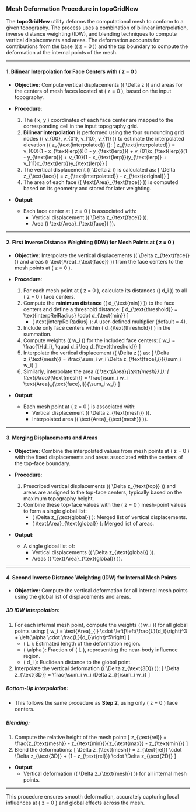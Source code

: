 ### Mesh Deformation Procedure in **topoGridNew**

The **topoGridNew** utility deforms the computational mesh to conform to a given topography. The process uses a combination of bilinear interpolation, inverse distance weighting (IDW), and blending techniques to compute vertical displacements and areas. The deformation accounts for contributions from the base (\( z = 0 \)) and the top boundary to compute the deformation at the internal points of the mesh.

---

#### 1. **Bilinear Interpolation for Face Centers with \( z = 0 \)**

- **Objective**: Compute vertical displacements (\( \Delta z \)) and areas for the centers of mesh faces located at \( z = 0 \), based on the input topography.

- **Procedure**:
  1. The \( x, y \) coordinates of each face center are mapped to the corresponding cell in the input topography grid.
  2. **Bilinear interpolation** is performed using the four surrounding grid nodes (\( v_{00}, v_{01}, v_{10}, v_{11} \)) to estimate the interpolated elevation (\( z_{\text{interpolated}} \)):
     \[
     z_{\text{interpolated}} = v_{00}(1 - x_{\text{lerp}})(1 - y_{\text{lerp}})
                             + v_{01}x_{\text{lerp}}(1 - y_{\text{lerp}})
                             + v_{10}(1 - x_{\text{lerp}})y_{\text{lerp}}
                             + v_{11}x_{\text{lerp}}y_{\text{lerp}}
     \]
  3. The vertical displacement (\( \Delta z \)) is calculated as:
     \[
     \Delta z_{\text{face}} = z_{\text{interpolated}} - z_{\text{original}}
     \]
  4. The area of each face (\( \text{Area}_{\text{face}} \)) is computed based on its geometry and stored for later weighting.

- **Output**:
  - Each face center at \( z = 0 \) is associated with:
    - Vertical displacement (\( \Delta z_{\text{face}} \)).
    - Area (\( \text{Area}_{\text{face}} \)).

---

#### 2. **First Inverse Distance Weighting (IDW) for Mesh Points at \( z = 0 \)**

- **Objective**: Interpolate the vertical displacements (\( \Delta z_{\text{face}} \)) and areas (\( \text{Area}_{\text{face}} \)) from the face centers to the mesh points at \( z = 0 \).

- **Procedure**:
  1. For each mesh point at \( z = 0 \), calculate its distances (\( d_i \)) to all \( z = 0 \) face centers.
  2. Compute the **minimum distance** (\( d_{\text{min}} \)) to the face centers and define a threshold distance:
     \[
     d_{\text{threshold}} = \text{interpRelRadius} \cdot d_{\text{min}}
     \]
     - \( \text{interpRelRadius} \): A user-defined multiplier (default = 4).
  3. Include only face centers within \( d_{\text{threshold}} \) in the summation.
  4. Compute weights (\( w_i \)) for the included face centers:
     \[
     w_i = \frac{1}{d_i}, \quad d_i \leq d_{\text{threshold}}
     \]
  5. Interpolate the vertical displacement (\( \Delta z \)) as:
     \[
     \Delta z_{\text{mesh}} = \frac{\sum_i w_i \Delta z_{\text{face},i}}{\sum_i w_i}
     \]
  6. Similarly, interpolate the area (\( \text{Area}_{\text{mesh}} \)):
     \[
     \text{Area}_{\text{mesh}} = \frac{\sum_i w_i \text{Area}_{\text{face},i}}{\sum_i w_i}
     \]

- **Output**:
  - Each mesh point at \( z = 0 \) is associated with:
    - Vertical displacement (\( \Delta z_{\text{mesh}} \)).
    - Interpolated area (\( \text{Area}_{\text{mesh}} \)).

---

#### 3. **Merging Displacements and Areas**

- **Objective**: Combine the interpolated values from mesh points at \( z = 0 \) with the fixed displacements and areas associated with the centers of the top-face boundary.

- **Procedure**:
  1. Prescribed vertical displacements (\( \Delta z_{\text{top}} \)) and areas are assigned to the top-face centers, typically based on the maximum topography height.
  2. Combine these top-face values with the \( z = 0 \) mesh-point values to form a single global list:
     - \( \Delta z_{\text{global}} \): Merged list of vertical displacements.
     - \( \text{Area}_{\text{global}} \): Merged list of areas.

- **Output**:
  - A single global list of:
    - Vertical displacements (\( \Delta z_{\text{global}} \)).
    - Areas (\( \text{Area}_{\text{global}} \)).

---

#### 4. **Second Inverse Distance Weighting (IDW) for Internal Mesh Points**

- **Objective**: Compute the vertical deformation for all internal mesh points using the global list of displacements and areas.

##### **3D IDW Interpolation**:
  1. For each internal mesh point, compute the weights (\( w_i \)) for all global points using:
     \[
     w_i = \text{Area}_{i} \cdot \left[\left(\frac{L}{d_i}\right)^3 + \left(\alpha \cdot \frac{L}{d_i}\right)^5\right]
     \]
     - \( L \): Estimated length of the deformation region.
     - \( \alpha \): Fraction of \( L \), representing the near-body influence region.
     - \( d_i \): Euclidean distance to the global point.
  2. Interpolate the vertical deformation (\( \Delta z_{\text{3D}} \)):
     \[
     \Delta z_{\text{3D}} = \frac{\sum_i w_i \Delta z_i}{\sum_i w_i}
     \]

##### **Bottom-Up Interpolation**:
  - This follows the same procedure as **Step 2**, using only \( z = 0 \) face centers.

##### **Blending**:
  1. Compute the relative height of the mesh point:
     \[
     z_{\text{rel}} = \frac{z_{\text{mesh}} - z_{\text{min}}}{z_{\text{max}} - z_{\text{min}}}
     \]
  2. Blend the deformations:
     \[
     \Delta z_{\text{mesh}} = z_{\text{rel}} \cdot \Delta z_{\text{3D}} + (1 - z_{\text{rel}}) \cdot \Delta z_{\text{2D}}
     \]

- **Output**:
  - Vertical deformation (\( \Delta z_{\text{mesh}} \)) for all internal mesh points.

---

This procedure ensures smooth deformation, accurately capturing local influences at \( z = 0 \) and global effects across the mesh. 
